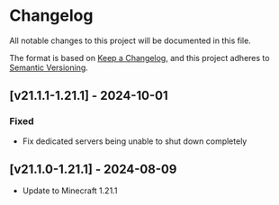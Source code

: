 # Changelog
All notable changes to this project will be documented in this file.

The format is based on [Keep a Changelog](https://keepachangelog.com/en/1.0.0/),
and this project adheres to [Semantic Versioning](https://semver.org/spec/v2.0.0.html).

## [v21.1.1-1.21.1] - 2024-10-01
### Fixed
- Fix dedicated servers being unable to shut down completely

## [v21.1.0-1.21.1] - 2024-08-09
- Update to Minecraft 1.21.1

[Keep a Changelog]: https://keepachangelog.com/en/1.0.0/
